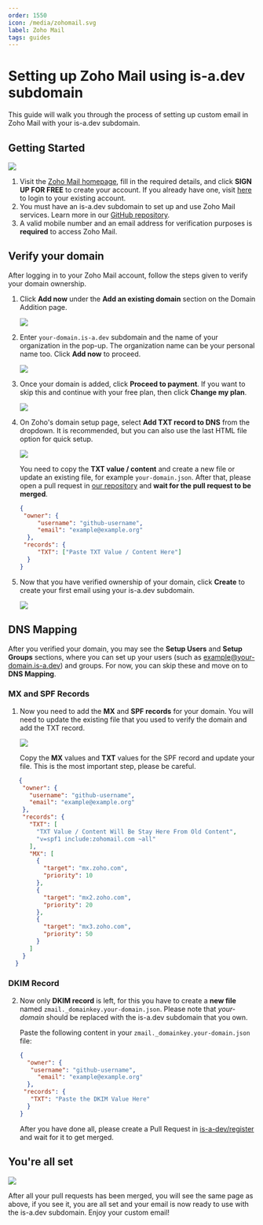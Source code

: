 ```yaml
---
order: 1550
icon: /media/zohomail.svg
label: Zoho Mail
tags: guides
---
```


# Setting up Zoho Mail using is-a.dev subdomain

This guide will walk you through the process of setting up custom email in Zoho Mail with your is-a.dev subdomain.

## Getting Started

![](../media/zohomail/step_1.png)

1. Visit the [Zoho Mail homepage](https://www.zoho.com/mail/), fill in the required details, and click **SIGN UP FOR FREE** to create your account. If you already have one, visit [here](https://www.zoho.com/mail/login.html) to login to your existing account.
2. You must have an is-a.dev subdomain to set up and use Zoho Mail services. Learn more in our [GitHub repository](https://github.com/is-a-dev/register).
3. A valid mobile number and an email address for verification purposes is **required** to access Zoho Mail.

## Verify your domain
After logging in to your Zoho Mail account, follow the steps given to verify your domain ownership.

1. Click **Add now** under the **Add an existing domain** section on the Domain Addition page.

   ![](../media/zohomail/step_2.png)

2. Enter `your-domain.is-a.dev` subdomain and the name of your organization in the pop-up. The organization name can be your personal name too. Click **Add now** to proceed.

   ![](../media/zohomail/step_3.png)

3. Once your domain is added, click **Proceed to payment**. If you want to skip this and continue with your free plan, then click **Change my plan**.

   ![](../media/zohomail/step_4.png)

5. On Zoho's domain setup page, select **Add TXT record to DNS** from the dropdown. It is recommended, but you can also use the last HTML file option for quick setup.

   ![](../media/zohomail/step_5.png)

   You need to copy the **TXT value / content** and create a new file or update an existing file, for example `your-domain.json`. After that, please open a pull request in [our repository](https://github.com/is-a-dev/register) and **wait for the pull request to be merged**.

   ```json
   {
    "owner": {
        "username": "github-username",
        "email": "example@example.org"
     },
    "records": {
        "TXT": ["Paste TXT Value / Content Here"]
     }
   }
   ```

6. Now that you have verified ownership of your domain, click **Create** to create your first email using your is-a.dev subdomain.

   ![](../media/zohomail/step_6.png)


## DNS Mapping

After you verified your domain, you may see the **Setup Users** and **Setup Groups** sections, where you can set up your users (such as example@your-domain.is-a.dev) and groups. For now, you can skip these and move on to **DNS Mapping**.

### MX and SPF Records 

1. Now you need to add the **MX** and **SPF records** for your domain. You will need to update the existing file that you used to verify the domain and add the TXT record.

   ![](../media/zohomail/step_7.png)

   Copy the **MX** values and **TXT** values for the SPF record and update your file. This is the most important step, please be careful.

  ```json
     {
      "owner": {
        "username": "github-username",
        "email": "example@example.org"
      },
      "records": {
        "TXT": [
          "TXT Value / Content Will Be Stay Here From Old Content",
          "v=spf1 include:zohomail.com ~all"
        ],
        "MX": [
          {
            "target": "mx.zoho.com",
            "priority": 10
          },
          {
            "target": "mx2.zoho.com",
            "priority": 20
          },
          {
            "target": "mx3.zoho.com",
            "priority": 50
          }
        ]
      }
    }
  ```

### DKIM Record

2. Now only **DKIM record** is left, for this you have to create a **new file** named `zmail._domainkey.your-domain.json`. Please note that *your-domain* should be replaced with the is-a.dev subdomain that you own.

   Paste the following content in your `zmail._domainkey.your-domain.json` file:

   ```json
   {
     "owner": {
      "username": "github-username",
        "email": "example@example.org"
     },
    "records": {
      "TXT": "Paste the DKIM Value Here"
     }
   }
   ```

   After you have done all, please create a Pull Request in [is-a-dev/register](https://github.com/is-a-dev/register) and wait for it to get merged.


## You're all set

![](../media/zohomail/step_8.png)

After all your pull requests has been merged, you will see the same page as above, if you see it, you are all set and your email is now ready to use with the is-a.dev subdomain. Enjoy your custom email!
